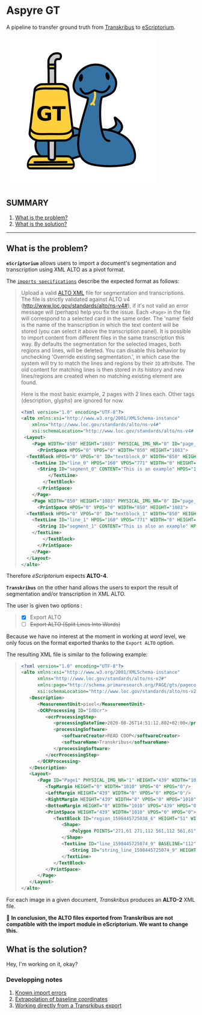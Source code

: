 # Aspyre GT

A pipeline to transfer ground truth from [Transkribus](https://transkribus.eu/Transkribus/) to [eScriptorium](https://escriptorium.fr/).

![Mascot Aspyre](static/image/aspyre_mini.png)

## SUMMARY 
1. [What is the problem?](https://gitlab.inria.fr/dh-projects/aspyre-gt/-/tree/master#what-is-the-problem)
2. [What is the solution?](https://gitlab.inria.fr/dh-projects/aspyre-gt/-/tree/master#what-is-the-solution)


---

## What is the problem?

**`eScriptorium`** allows users to import a document's segmentation and transcription using XML ALTO as a pivot format. 

The [`imports specifications`](https://gitlab.inria.fr/scripta/escriptorium/-/blob/master/app/apps/imports/README.md) describe the expected format as follows:

> Upload a valid [ALTO XML](https://en.wikipedia.org/wiki/ALTO_(XML)) file for segmentation and transcriptions.
The file is strictly validated against ALTO v4 (http://www.loc.gov/standards/alto/ns-v4#), if it's not valid an error message will (perhaps) help you fix the issue.
Each `<Page>` in the file will correspond to a selected card in the same order.
The 'name' field is the name of the transcription in which the text content will be stored (you can select it above the transcription panel). It is possible to import content from different files in the same transcription this way.
By defaults the segmentation for the selected images, both regions and lines, will be deleted. You can disable this behavior by unchecking 'Override existing segmentation.', in which case the system will try to match the lines and regions by their `ID` attribute. The old content for matching lines is then stored in its history and new lines/regions are created when no matching existing element are found.
> 
> Here is the most basic example, 2 pages with 2 lines each.
Other tags (description, glyphs) are ignored for now.
> ```xml
> <?xml version="1.0" encoding="UTF-8"?>
> <alto xmlns:xsi="http://www.w3.org/2001/XMLSchema-instance"
> 	  xmlns="http://www.loc.gov/standards/alto/ns-v4#"
> 	  xsi:schemaLocation="http://www.loc.gov/standards/alto/ns-v4# http://www.loc.gov/standards/alto/v4/alto-4-0.xsd">
>  <Layout>
>     <Page WIDTH="850" HEIGHT="1083" PHYSICAL_IMG_NR="0" ID="page_0">
>       <PrintSpace HPOS="0" VPOS="0" WIDTH="850" HEIGHT="1083">
> 	<TextBlock HPOS="0" VPOS="0" ID="textblock_0" WIDTH="850" HEIGHT="1083">
> 	  <TextLine ID="line_0" HPOS="160" VPOS="771" WIDTH="0" HEIGHT="28">
> 	    <String ID="segment_0" CONTENT="This is an example" HPOS="160" VPOS="771" WIDTH="0" HEIGHT="28" WC="0.9995"></String>
>           </TextLine>
>         </TextBlock>
>       </PrintSpace>
>     </Page>
>     <Page WIDTH="850" HEIGHT="1083" PHYSICAL_IMG_NR="0" ID="page_1">
>       <PrintSpace HPOS="0" VPOS="0" WIDTH="850" HEIGHT="1083">
> 	<TextBlock HPOS="0" VPOS="0" ID="textblock_1" WIDTH="850" HEIGHT="1083">
> 	  <TextLine ID="line_1" HPOS="160" VPOS="771" WIDTH="0" HEIGHT="28">
> 	    <String ID="segment_1" CONTENT="This is also an example" HPOS="160" VPOS="771" WIDTH="0" HEIGHT="28" WC="0.9995"></String>
> 	  </TextLine>
>         </TextBlock>
>       </PrintSpace>
>     </Page>
>   </Layout>
> </alto>`
> ```

Therefore *eScriptorium* expects **ALTO-4**.

**`Transkribus`** on the other hand allows the users to export the result of segmentation and/or transcription in XML ALTO.

The user is given two options : 
> - [x] Export ALTO
> - [ ] ~~Export ALTO (Split Lines Into Words)~~

Because we have no interest at the moment in working at *word* level, we only focus on the format exported thanks to the `Export ALTO` option. 

The resulting XML file is similar to the following example: 

> ``` xml
> <?xml version="1.0" encoding="UTF-8"?>
> <alto xmlns:xsi="http://www.w3.org/2001/XMLSchema-instance"
>       xmlns="http://www.loc.gov/standards/alto/ns-v2#"
>       xmlns:page="http://schema.primaresearch.org/PAGE/gts/pagecontent/2013-07-15"
>       xsi:schemaLocation="http://www.loc.gov/standards/alto/ns-v2# http://www.loc.gov/standards/alto/alto.xsd">
>    <Description>
>       <MeasurementUnit>pixel</MeasurementUnit>
>       <OCRProcessing ID="IdOcr">
>          <ocrProcessingStep>
>             <processingDateTime>2020-08-26T14:51:12.802+02:00</processingDateTime>
>             <processingSoftware>
>                <softwareCreator>READ COOP</softwareCreator>
>                <softwareName>Transkribus</softwareName>
>             </processingSoftware>
>          </ocrProcessingStep>
>       </OCRProcessing>
>    </Description>
>    <Layout>
>       <Page ID="Page1" PHYSICAL_IMG_NR="1" HEIGHT="439" WIDTH="1010">
>          <TopMargin HEIGHT="0" WIDTH="1010" VPOS="0" HPOS="0"/>
>          <LeftMargin HEIGHT="439" WIDTH="0" VPOS="0" HPOS="0"/>
>          <RightMargin HEIGHT="439" WIDTH="0" VPOS="0" HPOS="1010"/>
>          <BottomMargin HEIGHT="0" WIDTH="1010" VPOS="439" HPOS="0"/>
>          <PrintSpace HEIGHT="439" WIDTH="1010" VPOS="0" HPOS="0">
>             <TextBlock ID="region_1598445725038_6" HEIGHT="51" WIDTH="290" VPOS="61" HPOS="271">
>                <Shape>
>                   <Polygon POINTS="271,61 271,112 561,112 561,61"/>
>                </Shape>
>                <TextLine ID="line_1598445725074_9" BASELINE="112" HEIGHT="51" WIDTH="290" VPOS="61" HPOS="271">
>                   <String ID="string_line_1598445725074_9" HEIGHT="51" WIDTH="290" VPOS="61" HPOS="271" CONTENT="What is Lorem Ipsum"/>
>                </TextLine>
>             </TextBlock>
>          </PrintSpace>
>       </Page>
>    </Layout>
> </alto>
> ```

For each image in a given document, *Transkribus* produces an **ALTO-2** XML file. 

😤 **In conclusion, the ALTO files exported from Transkribus are not compatible with the import module in eScriptorium. We want to change this.**


## What is the solution?

Hey, I'm working on it, okay?

### Developping notes
1. [Known import errors](https://gitlab.inria.fr/dh-projects/aspyre-gt/-/issues/3)
2. [Extrapolation of baseline coordinates](https://gitlab.inria.fr/dh-projects/aspyre-gt/-/issues/4)
3. [Working directly from a Transrkibus export](https://gitlab.inria.fr/dh-projects/aspyre-gt/-/issues/5)
